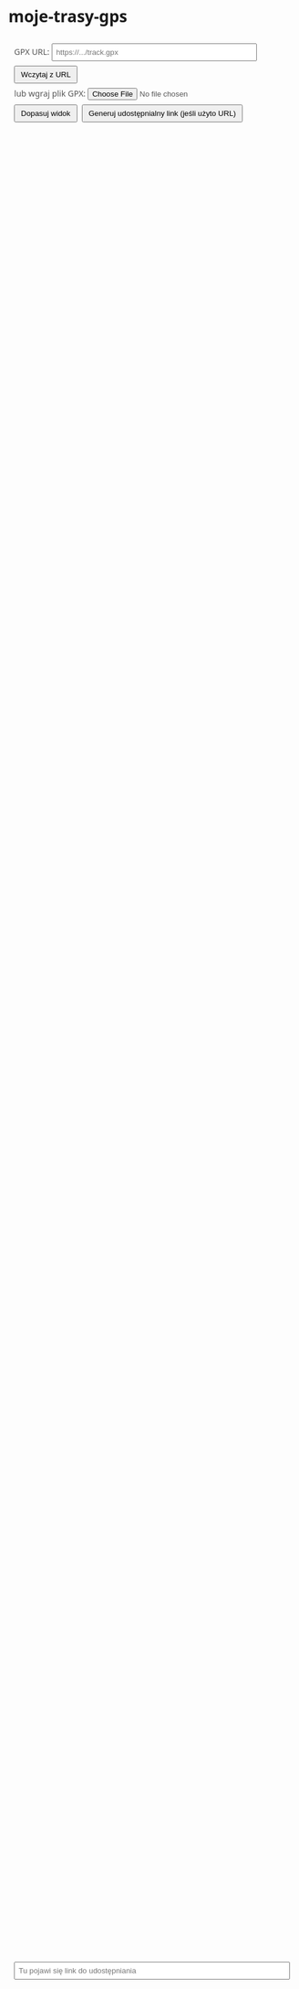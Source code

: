 # moje-trasy-gps
<!doctype html>
<html lang="pl">
<head>
  <meta charset="utf-8" />
  <title>Mapa GPX — wyświetl trasę</title>
  <meta name="viewport" content="width=device-width,initial-scale=1" />
  <link rel="stylesheet" href="https://unpkg.com/leaflet@1.9.4/dist/leaflet.css"/>
  <style>
    body { margin:0; font-family:system-ui,Segoe UI,Roboto,Arial; }
    #map { height: 80vh; width: 100%; }
    .controls { padding:10px; display:flex; gap:8px; align-items:center; flex-wrap:wrap; }
    input[type="text"] { width: 360px; padding:6px; }
    .small { font-size: 0.9rem; color:#555; }
    button { padding:6px 10px; cursor:pointer; }
    #shareLink { width: 100%; }
  </style>
</head>
<body>
  <div class="controls">
    <label class="small">GPX URL: <input id="gpxUrl" type="text" placeholder="https://.../track.gpx"></label>
    <button id="loadUrl">Wczytaj z URL</button>
    <label class="small">lub wgraj plik GPX: <input id="fileInput" type="file" accept=".gpx"></label>
    <button id="fitBounds">Dopasuj widok</button>
    <button id="generateLink">Generuj udostępnialny link (jeśli użyto URL)</button>
  </div>
  <div id="map"></div>
  <div class="controls">
    <input id="shareLink" type="text" readonly placeholder="Tu pojawi się link do udostępniania"/>
  </div>

  <script src="https://unpkg.com/leaflet@1.9.4/dist/leaflet.js"></script>
  <!-- leaflet-gpx: skrypt parsujący GPX i rysujący na Leaflet -->
  <script src="https://unpkg.com/leaflet-gpx@1.7.0/gpx.js"></script>

  <script>
    // Inicjalizacja mapy
    const map = L.map('map').setView([51.0, 19.0], 6);
    L.tileLayer('https://{s}.tile.openstreetmap.org/{z}/{x}/{y}.png', {
      maxZoom: 19,
      attribution: '&copy; OpenStreetMap'
    }).addTo(map);

    let currentGpxLayer = null;

    function clearGpx() {
      if (currentGpxLayer) {
        map.removeLayer(currentGpxLayer);
        currentGpxLayer = null;
      }
    }

    function loadGpxFromUrl(url, options = {}) {
      clearGpx();
      // leaflet-gpx obsługuje crossOrigin, podpina progress, itp.
      const gpx = new L.GPX(url, {
        async: true,
        marker_options: {
          startIconUrl: null,
          endIconUrl: null,
          shadowUrl: null
        },
        polyline_options: {
          color: options.color || '#FF0000',
          weight: 4,
          opacity: 0.8
        }
      });

      gpx.on('loaded', function(e) {
        currentGpxLayer = gpx;
        if (!options.noFit) {
          map.fitBounds(gpx.getBounds(), { padding: [20,20] });
        }
      });

      gpx.on('error', function(err) {
        alert('Błąd wczytywania GPX: ' + (err && err.message ? err.message : 'nieznany'));
      });

      gpx.addTo(map);
    }

    // Obsługa parametru ?gpx=URL
    function getQueryParam(name) {
      const params = new URLSearchParams(location.search);
      return params.get(name);
    }

    // Przyciski
    document.getElementById('loadUrl').addEventListener('click', () => {
      const url = document.getElementById('gpxUrl').value.trim();
      if (!url) { alert('Wprowadź URL pliku GPX.'); return; }
      loadGpxFromUrl(url);
    });

    // Wczytywanie lokalnego pliku GPX (FileReader -> blob URL)
    document.getElementById('fileInput').addEventListener('change', (e) => {
      const f = e.target.files[0];
      if (!f) return;
      const reader = new FileReader();
      reader.onload = function(evt) {
        // Tworzymy blob URL, aby leaflet-gpx mógł go wczytać
        const blob = new Blob([evt.target.result], { type: 'application/gpx+xml' });
        const blobUrl = URL.createObjectURL(blob);
        loadGpxFromUrl(blobUrl);
        // Uwaga: blob URL działa tylko lokalnie w tej sesji przeglądarki.
      };
      reader.readAsText(f);
    });

    document.getElementById('fitBounds').addEventListener('click', () => {
      if (currentGpxLayer) map.fitBounds(currentGpxLayer.getBounds(), { padding: [20,20] });
      else alert('Brak załadowanej trasy.');
    });

    document.getElementById('generateLink').addEventListener('click', () => {
      const url = document.getElementById('gpxUrl').value.trim();
      if (!url) {
        alert('Aby wygenerować link musisz wprowadzić publiczny URL do pliku GPX (pole "GPX URL").');
        return;
      }
      // Bezpiecznie zakoduj w parametrze query
      const pageUrl = new URL(location.href.split('?')[0]);
      pageUrl.searchParams.set('gpx', url);
      const link = pageUrl.toString();
      const out = document.getElementById('shareLink');
      out.value = link;
      out.select();
      document.execCommand('copy');
      alert('Link skopiowany do schowka (jeśli przeglądarka na to pozwala).');
    });

    // Jeśli strona otwarta z parametrem ?gpx=...
    const gpxParam = getQueryParam('gpx');
    if (gpxParam) {
      // Wstaw wartość do pola i wczytaj
      document.getElementById('gpxUrl').value = gpxParam;
      // Pamiętaj: server z GPX musi zezwalać na CORS jeśli cross-origin
      loadGpxFromUrl(gpxParam);
    }

  </script>
</body>
</html>

